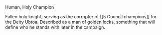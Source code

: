 Human, Holy Champion

Fallen holy knight, serving as the corrupter of [[5 Council champions]] for the Deity Ubtoa. Described as a man of golden locks, something that will define who he stands with later in the campaign.
